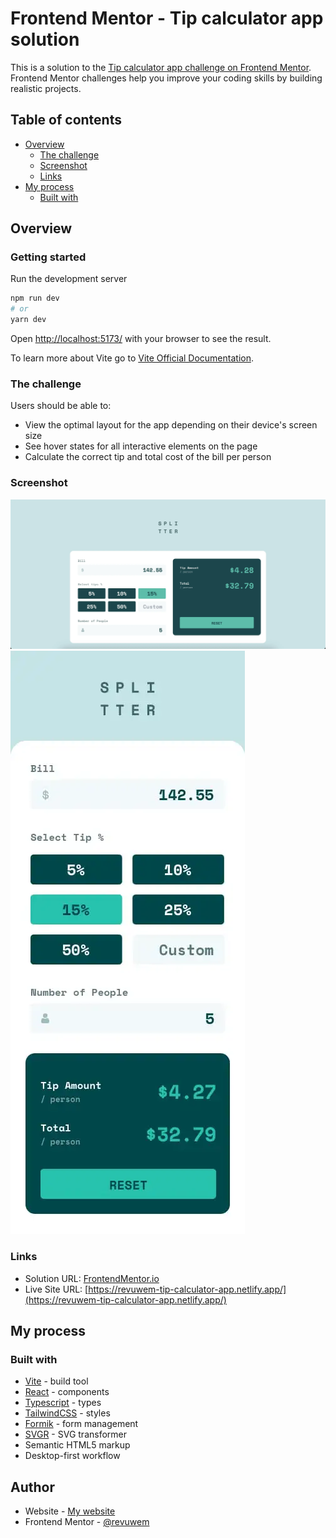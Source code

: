 # Frontend Mentor - Tip calculator app solution

This is a solution to the [Tip calculator app challenge on Frontend Mentor](https://www.frontendmentor.io/challenges/tip-calculator-app-ugJNGbJUX). Frontend Mentor challenges help you improve your coding skills by building realistic projects.

## Table of contents

- [Overview](#overview)
  - [The challenge](#the-challenge)
  - [Screenshot](#screenshot)
  - [Links](#links)
- [My process](#my-process)
  - [Built with](#built-with)

## Overview

### Getting started

Run the development server
```bash
npm run dev
# or
yarn dev
```

Open [http://localhost:5173/](http://localhost:5173/) with your browser to see the result.

To learn more about Vite go to [Vite Official Documentation](https://vitejs.dev/).

### The challenge

Users should be able to:

- View the optimal layout for the app depending on their device's screen size
- See hover states for all interactive elements on the page
- Calculate the correct tip and total cost of the bill per person

### Screenshot

![](./screenshots/desktop.webp)
![](./screenshots/mobile.webp)

### Links

- Solution URL: [FrontendMentor.io](https://www.frontendmentor.io/solutions/responsive-tips-calculator-app-built-with-react-and-tailwindcss-and-formik-NbuR3rCQNQ)
- Live Site URL: [https://revuwem-tip-calculator-app.netlify.app/](https://revuwem-tip-calculator-app.netlify.app/)

## My process

### Built with

- [Vite](https://vitejs.dev/) - build tool
- [React](https://reactjs.org/) - components
- [Typescript](https://www.typescriptlang.org/) - types
- [TailwindCSS](https://tailwindcss.com/) - styles
- [Formik](https://formik.org/) - form management
- [SVGR](https://react-svgr.com/) - SVG transformer
- Semantic HTML5 markup
- Desktop-first workflow

## Author

- Website - [My website](https://karinagrishaeva.notion.site/Frontend-Developer-Portfolio-f922494b44194aa6835cd15899646349)
- Frontend Mentor - [@revuwem](https://www.frontendmentor.io/profile/revuwem)

